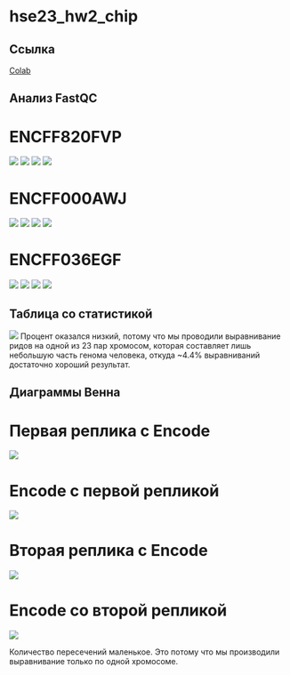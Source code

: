 # hse23_hw2_chip

## Ссылка
[Colab](https://colab.research.google.com/drive/1V1dPOIwlwswlzqwyqHiAXQbN5m3fJufa?usp=sharing)

## Анализ FastQC

# ENCFF820FVP
![](pics/FVP_scores.png)
![](pics/FVP_quality.png)
![](pics/FVP_gc.png)
![](pics/FVP_content.png)

# ENCFF000AWJ
![](pics/AWJ_scores.png)
![](pics/AWJ_quality.png)
![](pics/AWJ_gc.png)
![](pics/AWJ_content.png)

# ENCFF036EGF
![](pics/EGF_scores.png)
![](pics/EGF_quality.png)
![](pics/EGF_gc.png)
![](pics/EGF_content.png)

## Таблица со статистикой
![](pics/table.png)
Процент оказался низкий, потому что мы проводили выравнивание ридов на одной из 23 пар хромосом, которая составляет лишь небольшую часть генома человека, откуда ~4.4% выравниваний достаточно хороший результат.

## Диаграммы Венна

# Первая реплика с Encode
![](pics/first_replic_encode.png)
# Encode с первой репликой
![](pics/encode_first_replic.png)
# Вторая реплика с Encode
![](pics/second_replic_encode.png)
# Encode со второй репликой
![](pics/encode_second_replic)

Количество пересечений маленькое. Это потому что мы производили выравнивание только по одной хромосоме.

